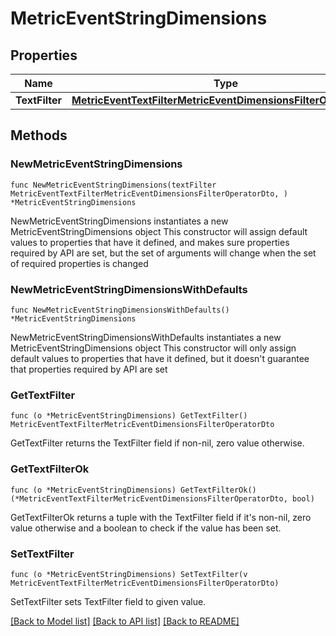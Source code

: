 # MetricEventStringDimensions

## Properties

Name | Type | Description | Notes
------------ | ------------- | ------------- | -------------
**TextFilter** | [**MetricEventTextFilterMetricEventDimensionsFilterOperatorDto**](MetricEventTextFilterMetricEventDimensionsFilterOperatorDto.md) |  | 

## Methods

### NewMetricEventStringDimensions

`func NewMetricEventStringDimensions(textFilter MetricEventTextFilterMetricEventDimensionsFilterOperatorDto, ) *MetricEventStringDimensions`

NewMetricEventStringDimensions instantiates a new MetricEventStringDimensions object
This constructor will assign default values to properties that have it defined,
and makes sure properties required by API are set, but the set of arguments
will change when the set of required properties is changed

### NewMetricEventStringDimensionsWithDefaults

`func NewMetricEventStringDimensionsWithDefaults() *MetricEventStringDimensions`

NewMetricEventStringDimensionsWithDefaults instantiates a new MetricEventStringDimensions object
This constructor will only assign default values to properties that have it defined,
but it doesn't guarantee that properties required by API are set

### GetTextFilter

`func (o *MetricEventStringDimensions) GetTextFilter() MetricEventTextFilterMetricEventDimensionsFilterOperatorDto`

GetTextFilter returns the TextFilter field if non-nil, zero value otherwise.

### GetTextFilterOk

`func (o *MetricEventStringDimensions) GetTextFilterOk() (*MetricEventTextFilterMetricEventDimensionsFilterOperatorDto, bool)`

GetTextFilterOk returns a tuple with the TextFilter field if it's non-nil, zero value otherwise
and a boolean to check if the value has been set.

### SetTextFilter

`func (o *MetricEventStringDimensions) SetTextFilter(v MetricEventTextFilterMetricEventDimensionsFilterOperatorDto)`

SetTextFilter sets TextFilter field to given value.



[[Back to Model list]](../README.md#documentation-for-models) [[Back to API list]](../README.md#documentation-for-api-endpoints) [[Back to README]](../README.md)


